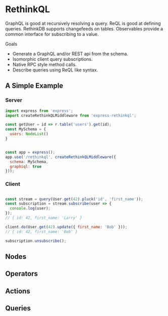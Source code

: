 # RethinkQL

GraphQL is good at recursively resolving a query.
ReQL is good at defining queries.
RethinkDB supports changefeeds on tables.
Observables provide a common interface for subscribing to a value.

Goals
* Generate a GraphQL and/or REST api from the schema.
* Isomorphic client query subscriptions.
* Native RPC style method calls.
* Describe queries using ReQL like syntax.


## A Simple Example

### Server
```js
import express from 'express';
import createRethinkQLMiddleware from 'express-rethinkql';

const getUser = id => r.table('users').get(id);
const MySchema = {
  users: NodeList()
}


const app = express();
app.use('/rethinkql', createRethinkQLMiddleware({
  schema: MySchema,
  graphiql: true
}));
```

### Client

```js

const stream = query(User.get(42).pluck('id', 'first_name'));
const subscription = stream.subscribe(user => {
  console.log(user);
});
// { id: 42, first_name: 'Larry' }

client.do(User.get(42).update({ first_name: 'Bob' }));
// { id: 42, first_name: 'Bob' }

subscription.unsubscribe();
```

## Nodes
## Operators
## Actions
## Queries
